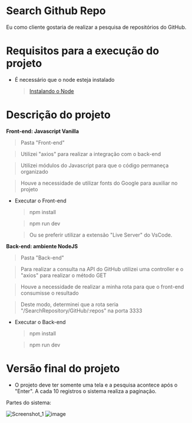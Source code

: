 # Search Github Repo

Eu como cliente gostaria de realizar a pesquisa de repositórios do GitHub.

# Requisitos para a execução do projeto

- É necessário que o node esteja instalado

  > [Instalando o Node](https://nodejs.org/pt-br/download/package-manager/ 'Clique aqui para aprender a instalar o Node!')

# Descrição do projeto

<strong>Front-end: Javascript Vanilla</strong>

  > Pasta "Front-end"
  
  > Utilizei "axios" para realizar a integração com o back-end
  
  > Utilizei módulos do Javascript para que o código permaneça organizado
  
  > Houve a necessidade de utilizar fonts do Google para auxiliar no projeto
  
- Executar o Front-end

  > npm install
  
  > npm run dev
  
  > Ou se preferir utilizar a extensão "Live Server" do VsCode.

<strong>Back-end: ambiente NodeJS</strong>

  > Pasta "Back-end"
  
  > Para realizar a consulta na API do GitHub utilizei uma controller e o "axios" para realizar o método GET
  
  > Houve a necessidade de realizar a minha rota para que o front-end consumisse o resultado
  
  > Deste modo, determinei que a rota seria "/SearchRepository/GitHub/:repos" na porta 3333

- Executar o Back-end

  > npm install
  
  > npm run dev

# Versão final do projeto

- O projeto deve ter somente uma tela e a pesquisa acontece após o "Enter". A cada 10 registros o sistema realiza a paginação.

Partes do sistema:

![Screenshot_1](https://user-images.githubusercontent.com/41653026/191869583-49101bb1-0de3-49a9-ba2f-412355800369.png)
![image](https://user-images.githubusercontent.com/41653026/191869607-bea5facc-a30d-4cad-9a36-4979ada14162.png)
